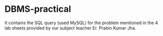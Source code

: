 # DBMS-practical
It contains the SQL query (used MySQL) for the problem mentioned in the 4 lab sheets provided by our subject teacher Er. Prabin Kumar Jha.
